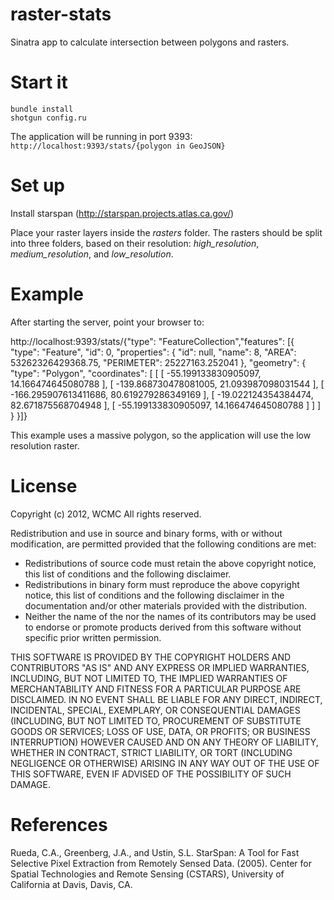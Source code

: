 raster-stats
============

Sinatra app to calculate intersection between polygons and rasters.


Start it
============

<pre><code>bundle install
shotgun config.ru</code></pre>
The application will be running in port 9393:
<code>http://localhost:9393/stats/{polygon in GeoJSON}</code>


Set up
============

Install starspan (http://starspan.projects.atlas.ca.gov/)

Place your raster layers inside the <em>rasters</em> folder. The rasters should be split into three folders, based on their resolution: <em>high_resolution</em>, <em>medium_resolution</em>, and <em>low_resolution</em>.


Example
===========

After starting the server, point your browser to:

http://localhost:9393/stats/{"type": "FeatureCollection","features": [{ "type": "Feature", "id": 0, "properties": { "id": null, "name": 8, "AREA": 53262326429368.75, "PERIMETER": 25227163.252041 }, "geometry": { "type": "Polygon", "coordinates": [ [ [ -55.199133830905097, 14.166474645080788 ], [ -139.868730478081005, 21.093987098031544 ], [ -166.295907613411686, 80.619279286349169 ], [ -19.022124354384474, 82.671875568704948 ], [ -55.199133830905097, 14.166474645080788 ] ] ] } }]}

This example uses a massive polygon, so the application will use the low resolution raster.


License
===========

Copyright (c) 2012, WCMC
All rights reserved.

Redistribution and use in source and binary forms, with or without
modification, are permitted provided that the following conditions are met:
* Redistributions of source code must retain the above copyright
notice, this list of conditions and the following disclaimer.
* Redistributions in binary form must reproduce the above copyright
notice, this list of conditions and the following disclaimer in the
documentation and/or other materials provided with the distribution.
* Neither the name of the <organization> nor the
names of its contributors may be used to endorse or promote products
derived from this software without specific prior written permission.

THIS SOFTWARE IS PROVIDED BY THE COPYRIGHT HOLDERS AND CONTRIBUTORS "AS IS" AND
ANY EXPRESS OR IMPLIED WARRANTIES, INCLUDING, BUT NOT LIMITED TO, THE IMPLIED
WARRANTIES OF MERCHANTABILITY AND FITNESS FOR A PARTICULAR PURPOSE ARE
DISCLAIMED. IN NO EVENT SHALL <COPYRIGHT HOLDER> BE LIABLE FOR ANY
DIRECT, INDIRECT, INCIDENTAL, SPECIAL, EXEMPLARY, OR CONSEQUENTIAL DAMAGES
(INCLUDING, BUT NOT LIMITED TO, PROCUREMENT OF SUBSTITUTE GOODS OR SERVICES;
LOSS OF USE, DATA, OR PROFITS; OR BUSINESS INTERRUPTION) HOWEVER CAUSED AND
ON ANY THEORY OF LIABILITY, WHETHER IN CONTRACT, STRICT LIABILITY, OR TORT
(INCLUDING NEGLIGENCE OR OTHERWISE) ARISING IN ANY WAY OUT OF THE USE OF THIS
SOFTWARE, EVEN IF ADVISED OF THE POSSIBILITY OF SUCH DAMAGE.

References
===============

Rueda, C.A., Greenberg, J.A., and Ustin, S.L. StarSpan: A Tool for Fast Selective Pixel Extraction from Remotely Sensed Data. (2005). Center for Spatial Technologies and Remote Sensing (CSTARS), University of California at Davis, Davis, CA.